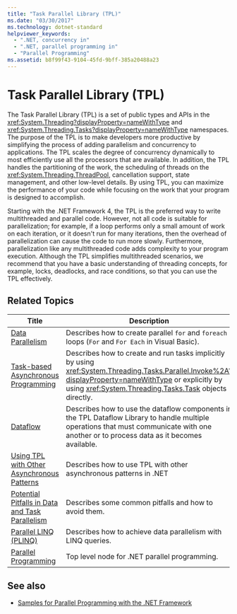```yaml
---
title: "Task Parallel Library (TPL)"
ms.date: "03/30/2017"
ms.technology: dotnet-standard
helpviewer_keywords: 
  - ".NET, concurrency in"
  - ".NET, parallel programming in"
  - "Parallel Programming"
ms.assetid: b8f99f43-9104-45fd-9bff-385a20488a23
---
```

# Task Parallel Library (TPL)
The Task Parallel Library (TPL) is a set of public types and APIs in the <xref:System.Threading?displayProperty=nameWithType> and <xref:System.Threading.Tasks?displayProperty=nameWithType> namespaces. The purpose of the TPL is to make developers more productive by simplifying the process of adding parallelism and concurrency to applications. The TPL scales the degree of concurrency dynamically to most efficiently use all the processors that are available. In addition, the TPL handles the partitioning of the work, the scheduling of threads on the <xref:System.Threading.ThreadPool>, cancellation support, state management, and other low-level details. By using TPL, you can maximize the performance of your code while focusing on the work that your program is designed to accomplish.  
  
 Starting with the .NET Framework 4, the TPL is the preferred way to write multithreaded and parallel code. However, not all code is suitable for parallelization; for example, if a loop performs only a small amount of work on each iteration, or it doesn't run for many iterations, then the overhead of parallelization can cause the code to run more slowly. Furthermore, parallelization like any multithreaded code adds complexity to your program execution. Although the TPL simplifies multithreaded scenarios, we recommend that you have a basic understanding of threading concepts, for example, locks, deadlocks, and race conditions, so that you can use the TPL effectively.  
  
## Related Topics  
  
|Title|Description|  
|-|-|  
|[Data Parallelism](../../../docs/standard/parallel-programming/data-parallelism-task-parallel-library.md)|Describes how to create parallel `for` and `foreach` loops (`For` and `For Each` in Visual Basic).|  
|[Task-based Asynchronous Programming](../../../docs/standard/parallel-programming/task-based-asynchronous-programming.md)|Describes how to create and run tasks implicitly by using <xref:System.Threading.Tasks.Parallel.Invoke%2A?displayProperty=nameWithType> or explicitly by using <xref:System.Threading.Tasks.Task> objects directly.|  
|[Dataflow](../../../docs/standard/parallel-programming/dataflow-task-parallel-library.md)|Describes how to use the dataflow components in the TPL Dataflow Library to handle multiple operations that must communicate with one another or to process data as it becomes available.|  
|[Using TPL with Other Asynchronous Patterns](../../../docs/standard/parallel-programming/using-tpl-with-other-asynchronous-patterns.md)|Describes how to use TPL with other asynchronous patterns in .NET|  
|[Potential Pitfalls in Data and Task Parallelism](../../../docs/standard/parallel-programming/potential-pitfalls-in-data-and-task-parallelism.md)|Describes some common pitfalls and how to avoid them.|  
|[Parallel LINQ (PLINQ)](../../../docs/standard/parallel-programming/introduction-to-plinq.md)|Describes how to achieve data parallelism with LINQ queries.|  
|[Parallel Programming](../../../docs/standard/parallel-programming/index.md)|Top level node for .NET parallel programming.|  
  
## See also

- [Samples for Parallel Programming with the .NET Framework](https://code.msdn.microsoft.com/Samples-for-Parallel-b4b76364)
